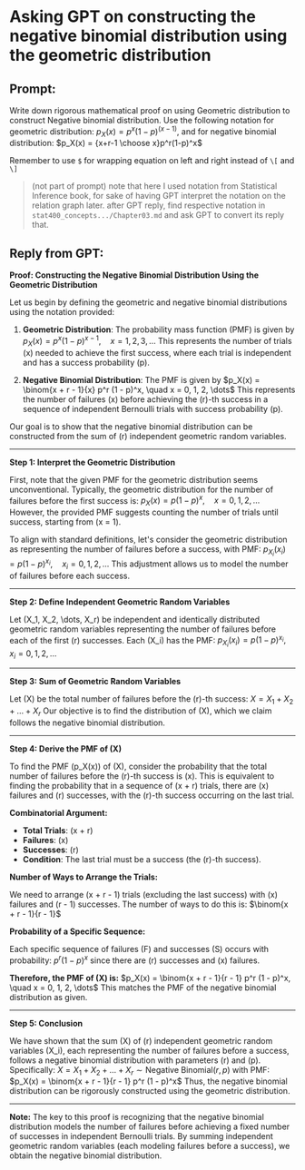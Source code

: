 # Asking GPT on constructing the negative binomial distribution using the geometric distribution
## Prompt:
Write down rigorous mathematical proof on using Geometric distribution to construct Negative binomial distribution. Use the following notation for geometric distribution: $p_X(x) = p^x(1-p)^{(x-1)}$,  and for negative binomial distribution: $p_X(x) = {x+r-1 \choose x}p^r(1-p)^x$

Remember to use `$` for wrapping equation on left and right instead of `\[` and `\]`
> (not part of prompt) note that here I used notation from Statistical Inference book, for sake of having GPT interpret the notation on the relation graph later.
> after GPT reply, find respective notation in `stat400_concepts.../Chapter03.md` and ask GPT to convert its reply that.
## Reply from GPT:

**Proof: Constructing the Negative Binomial Distribution Using the Geometric Distribution**

Let us begin by defining the geometric and negative binomial distributions using the notation provided:

1. **Geometric Distribution**: The probability mass function (PMF) is given by
   $p_X(x) = p^x (1 - p)^{x - 1}, \quad x = 1, 2, 3, \dots$
   This represents the number of trials \(x\) needed to achieve the first success, where each trial is independent and has a success probability \(p\).

2. **Negative Binomial Distribution**: The PMF is given by
   $p_X(x) = \binom{x + r - 1}{x} p^r (1 - p)^x, \quad x = 0, 1, 2, \dots$
   This represents the number of failures \(x\) before achieving the \(r\)-th success in a sequence of independent Bernoulli trials with success probability \(p\).

Our goal is to show that the negative binomial distribution can be constructed from the sum of \(r\) independent geometric random variables.

---

**Step 1: Interpret the Geometric Distribution**

First, note that the given PMF for the geometric distribution seems unconventional. Typically, the geometric distribution for the number of failures before the first success is:
$p_X(x) = p (1 - p)^x, \quad x = 0, 1, 2, \dots$
However, the provided PMF suggests counting the number of trials until success, starting from \(x = 1\).

To align with standard definitions, let's consider the geometric distribution as representing the number of failures before a success, with PMF:
$p_{X_i}(x_i) = p (1 - p)^{x_i}, \quad x_i = 0, 1, 2, \dots$
This adjustment allows us to model the number of failures before each success.

---

**Step 2: Define Independent Geometric Random Variables**

Let \(X_1, X_2, \dots, X_r\) be independent and identically distributed geometric random variables representing the number of failures before each of the first \(r\) successes. Each \(X_i\) has the PMF:
$p_{X_i}(x_i) = p (1 - p)^{x_i}, \quad x_i = 0, 1, 2, \dots$

---

**Step 3: Sum of Geometric Random Variables**

Let \(X\) be the total number of failures before the \(r\)-th success:
$X = X_1 + X_2 + \dots + X_r$
Our objective is to find the distribution of \(X\), which we claim follows the negative binomial distribution.

---

**Step 4: Derive the PMF of \(X\)**

To find the PMF \(p_X(x)\) of \(X\), consider the probability that the total number of failures before the \(r\)-th success is \(x\). This is equivalent to finding the probability that in a sequence of \(x + r\) trials, there are \(x\) failures and \(r\) successes, with the \(r\)-th success occurring on the last trial.

**Combinatorial Argument:**

- **Total Trials**: \(x + r\)
- **Failures**: \(x\)
- **Successes**: \(r\)
- **Condition**: The last trial must be a success (the \(r\)-th success).

**Number of Ways to Arrange the Trials:**

We need to arrange \(x + r - 1\) trials (excluding the last success) with \(x\) failures and \(r - 1\) successes. The number of ways to do this is:
$\binom{x + r - 1}{r - 1}$

**Probability of a Specific Sequence:**

Each specific sequence of failures (F) and successes (S) occurs with probability:
$p^r (1 - p)^x$
since there are \(r\) successes and \(x\) failures.

**Therefore, the PMF of \(X\) is:**
$p_X(x) = \binom{x + r - 1}{r - 1} p^r (1 - p)^x, \quad x = 0, 1, 2, \dots$
This matches the PMF of the negative binomial distribution as given.

---

**Step 5: Conclusion**

We have shown that the sum \(X\) of \(r\) independent geometric random variables \(X_i\), each representing the number of failures before a success, follows a negative binomial distribution with parameters \(r\) and \(p\). Specifically:
$X = X_1 + X_2 + \dots + X_r \sim \text{Negative Binomial}(r, p)$
with PMF:
$p_X(x) = \binom{x + r - 1}{r - 1} p^r (1 - p)^x$
Thus, the negative binomial distribution can be rigorously constructed using the geometric distribution.

---

**Note:** The key to this proof is recognizing that the negative binomial distribution models the number of failures before achieving a fixed number of successes in independent Bernoulli trials. By summing independent geometric random variables (each modeling failures before a success), we obtain the negative binomial distribution.